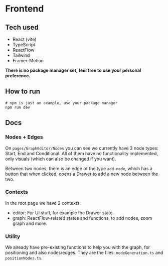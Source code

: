 # Frontend

## Tech used

- React (vite)
- TypeScript
- ReactFlow
- Tailwind
- Framer-Motion

**There is no package manager set, feel free to use your personal preference.**

## How to run

```shell
# npm is just an example, use your package manager
npm run dev
```

## Docs

### Nodes + Edges

On `pages/GraphEditor/Nodes` you can see we currently have 3 node types: Start, End and Conditional. All of them have no functionality implemented, only visuals (which can also be changed if you want).

Between two nodes, there is an edge of the type `add-node`, which has a button that when clicked, opens a Drawer to add a new node between the two.

### Contexts

In the root page we have 2 contexts:

- editor: For UI stuff, for example the Drawer state.
- graph: ReactFlow-related states and functions, to add nodes, zoom graph and more.

### Utility

We already have pre-existing functions to help you with the graph, for positioning and also nodes/edges. They are the files: `nodeGeneration.ts` and `positionNodes.ts`.
